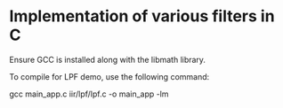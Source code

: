 # Implementation of various filters in C

Ensure GCC is installed along with the libmath library.

To compile for LPF demo, use the following command:

gcc main_app.c iir/lpf/lpf.c -o main_app -lm
